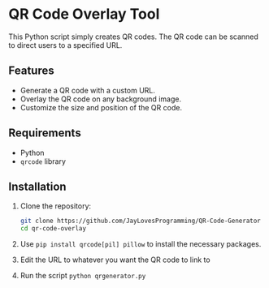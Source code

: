 # QR Code Overlay Tool

This Python script simply creates QR codes. The QR code can be scanned to direct users to a specified URL.

## Features

- Generate a QR code with a custom URL.
- Overlay the QR code on any background image.
- Customize the size and position of the QR code.

## Requirements

- Python
- `qrcode` library

## Installation

1. Clone the repository:

   ```sh
   git clone https://github.com/JayLovesProgramming/QR-Code-Generator
   cd qr-code-overlay

2. Use `pip install qrcode[pil] pillow` to install the necessary packages.

3. Edit the URL to whatever you want the QR code to link to

4. Run the script
`python qrgenerator.py`
